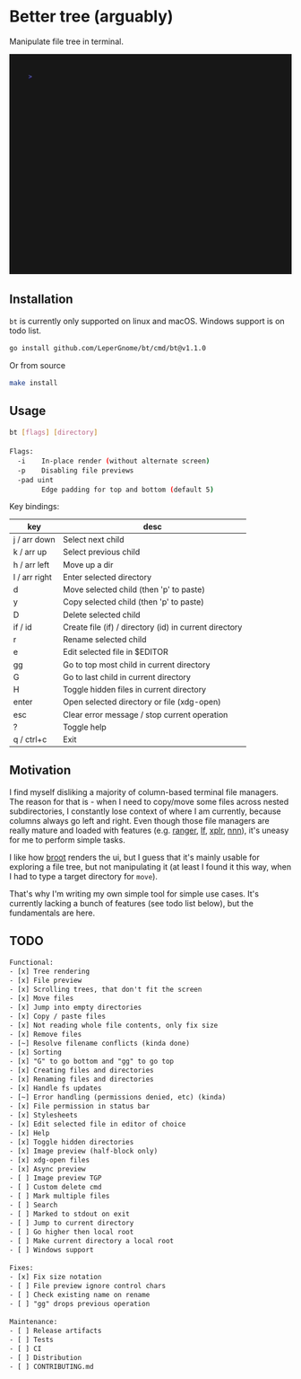 # Better tree (arguably)

Manipulate file tree in terminal.

<img alt="Preview" src="assets/preview-w-img.gif" width="600" />

## Installation

`bt` is currently only supported on linux and macOS. Windows support is on todo list.

```bash
go install github.com/LeperGnome/bt/cmd/bt@v1.1.0
```

Or from source

```bash
make install
```

## Usage

```bash
bt [flags] [directory]

Flags:
  -i    In-place render (without alternate screen)
  -p    Disabling file previews
  -pad uint
        Edge padding for top and bottom (default 5)
```

Key bindings:

| key           | desc                                                   |
|---------------|--------------------------------------------------------|
| j / arr down  | Select next child                                      |
| k / arr up    | Select previous child                                  |
| h / arr left  | Move up a dir                                          |
| l / arr right | Enter selected directory                               |
| d             | Move selected child (then 'p' to paste)                |
| y             | Copy selected child (then 'p' to paste)                |
| D             | Delete selected child                                  |
| if / id       | Create file (if) / directory (id) in current directory |
| r             | Rename selected child                                  |
| e             | Edit selected file in $EDITOR                          |
| gg            | Go to top most child in current directory              |
| G             | Go to last child in current directory                  |
| H             | Toggle hidden files in current directory               |
| enter         | Open selected directory or file (xdg-open)             |
| esc           | Clear error message / stop current operation           |
| ?             | Toggle help                                            |
| q / ctrl+c    | Exit                                                   |

## Motivation

I find myself disliking a majority of column-based terminal file managers.
The reason for that is - when I need to copy/move some files across nested subdirectories, 
I constantly lose context of where I am currently, because columns always go left and right. 
Even though those file managers are really mature and loaded with features (e.g. [ranger](https://github.com/ranger/ranger), [lf](https://github.com/gokcehan/lf), [xplr](https://github.com/sayanarijit/xplr), [nnn](https://github.com/jarun/nnn)), it's uneasy for me to perform simple tasks.

I like how [broot](https://github.com/Canop/broot) renders the ui, but I guess that it's mainly usable for exploring a file tree, but not manipulating it (at least I found it this way, when I had to type a target directory for `move`).

That's why I'm writing my own simple tool for simple use cases. It's currently lacking a bunch of features (see todo list below), but the fundamentals are here.

## TODO
```
Functional:
- [x] Tree rendering
- [x] File preview
- [x] Scrolling trees, that don't fit the screen
- [x] Move files
- [x] Jump into empty directories
- [x] Copy / paste files
- [x] Not reading whole file contents, only fix size
- [x] Remove files
- [~] Resolve filename conflicts (kinda done)
- [x] Sorting
- [x] "G" to go bottom and "gg" to go top
- [x] Creating files and directories
- [x] Renaming files and directories
- [x] Handle fs updates
- [~] Error handling (permissions denied, etc) (kinda)
- [x] File permission in status bar
- [x] Stylesheets
- [x] Edit selected file in editor of choice
- [x] Help
- [x] Toggle hidden directories
- [x] Image preview (half-block only)
- [x] xdg-open files
- [x] Async preview
- [ ] Image preview TGP
- [ ] Custom delete cmd
- [ ] Mark multiple files
- [ ] Search
- [ ] Marked to stdout on exit
- [ ] Jump to current directory
- [ ] Go higher then local root
- [ ] Make current directory a local root
- [ ] Windows support

Fixes:
- [x] Fix size notation
- [ ] File preview ignore control chars
- [ ] Check existing name on rename
- [ ] "gg" drops previous operation

Maintenance:
- [ ] Release artifacts
- [ ] Tests
- [ ] CI
- [ ] Distribution
- [ ] CONTRIBUTING.md
```
